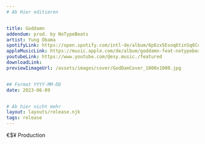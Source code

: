 ```yaml
---
# Ab Hier editieren


title: Goddamn
addendum: prod. by NoTypeBeats
artist: Yung Obama 
spotifyLink: https://open.spotify.com/intl-de/album/6p6zx5Esoq6tinSq8CeCe5?si=x2E1WGU0QUuSjZ0JUdrHmQ
appleMusicLink: https://music.apple.com/de/album/goddamn-feat-notypebeats-%E2%82%AC%24%C2%A5-single/1688327838
youtubeLink: https://www.youtube.com/@esy.music./featured
downloadLink: 
previewIimageUrl: /assets/images/cover/GodDamCover_1000x1000.jpg


## Format YYYY-MM-DD
date: 2023-06-09


# Ab hier nicht mehr
layout: layouts/release.njk
tags: release
---
```


€$¥ Production